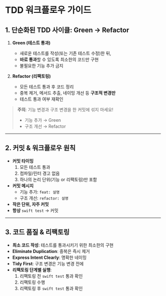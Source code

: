 # TDD 워크플로우 가이드

## 1. 단순화된 TDD 사이클: Green → Refactor
1. **Green (테스트 통과)**  
   - 새로운 테스트를 작성(또는 기존 테스트 수정)한 뒤,  
   - **바로 통과**할 수 있도록 최소한의 코드만 구현  
   - 불필요한 기능 추가 금지

2. **Refactor (리팩토링)**  
   - 모든 테스트 통과 후 코드 정리  
   - 중복 제거, 메서드 추출, 네이밍 개선 등 **구조적 변경만**  
   - 테스트 통과 여부 재확인

> **주의**: 기능 변경과 구조 변경을 한 커밋에 섞지 마세요!  
> - 기능 추가 → Green  
> - 구조 개선 → Refactor  

---

## 2. 커밋 & 워크플로우 원칙
- **커밋 타이밍**  
  1. 모든 테스트 통과  
  2. 컴파일/린터 경고 없음  
  3. 하나의 논리 단위(기능 or 리팩토링)만 포함
- **커밋 메시지**  
  - 기능 추가: `feat: 설명`  
  - 구조 개선: `refactor: 설명`
- **작은 단위, 자주 커밋**
- **항상** `swift test` → 커밋

---

## 3. 코드 품질 & 리팩토링
- **최소 코드 작성**: 테스트를 통과시키기 위한 최소한의 구현  
- **Eliminate Duplication**: 중복은 즉시 제거  
- **Express Intent Clearly**: 명확한 네이밍  
- **Tidy First**: 구조 변경은 기능 변경 전에
- **리팩토링 단계별 실행**:  
  1. 리팩토링 전 `swift test` 통과 확인  
  2. 리팩토링 수행  
  3. 리팩토링 후 `swift test` 통과 확인
